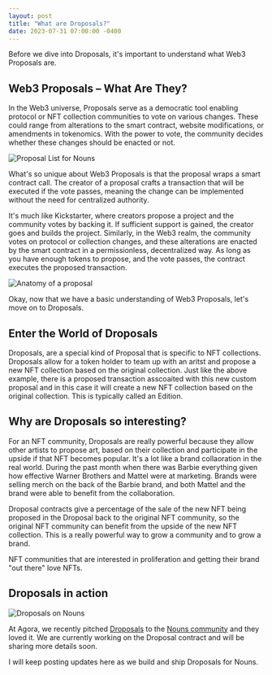 ```yaml
---
layout: post
title: "What are Droposals?"
date: 2023-07-31 07:00:00 -0400
---
```


Before we dive into Droposals, it's important to understand what Web3 Proposals are.

## Web3 Proposals – What Are They?

In the Web3 universe, Proposals serve as a democratic tool enabling protocol or NFT collection communities to vote on various changes. These could range from alterations to the smart contract, website modifications, or amendments in tokenomics. With the power to vote, the community decides whether these changes should be enacted or not.

![Proposal List for Nouns](https://media.cleanshot.cloud/media/68423/kH2DjfPsBjkmvDUOC8tKnn14aycfkATehxJhLjbr.jpeg?Expires=1690923693&Signature=hoXYsa3bANLMeiZhf4D9ZgngVjLtONA3K971oUg25ti0ckWmqE6VVwp~fBXE4Hzas5P5YUhpVU41MMXxohqIyysdYId~j6keTs~tVM9XDbdqU0JpZikXThweqGg3QPOD~e~sn1cW4p8MfVtdIQf6BnbmVuXsl9wFrNKyGOzIXtZQgE5MEv0dCVfVCQfkkAvY2~CIvf3vynMDYwHs3FmhALGBWuGw~dt1SNbbKoGZ0GBSA8GIconfCZ4dNOL5rcwK4jI9a4cfUTpyUNbNysw1ZcVRHGuUF~ULtekmoubC7VumqXMcIzoPCkUmtb8UhXy0b2DGT3ZGa2lvz5MLlt2Egg__&Key-Pair-Id=K269JMAT9ZF4GZ)

What's so unique about Web3 Proposals is that the proposal wraps a smart contract call. The creator of a proposal crafts a transaction that will be executed if the vote passes, meaning the change can be implemented without the need for centralized authority.

It's much like Kickstarter, where creators propose a project and the community votes by backing it. If sufficient support is gained, the creator goes and builds the project. Similarly, in the Web3 realm, the community votes on protocol or collection changes, and these alterations are enacted by the smart contract in a permissionless, decentralized way. As long as you have enough tokens to propose, and the vote passes, the contract executes the proposed transaction.

![Anatomy of a proposal](https://media.cleanshot.cloud/media/68423/6IMCRCdvbNNGExG6mQGIU1Q7J9AdZ3XhpxdyBNTN.jpeg?Expires=1690923870&Signature=sFgDA7gwEE2ldRrtyG1XjDSDekPteVQ8TZQnRX1c3saL8SpX8eO-zP92pT~abX~wS-d1-XlTBNI-m2tHAvkL2rhvQJSnp6k0jtVwHFsasEs5nf8Qq~~7InqaO4VZke8TrE7Kv0IJBlYTRqzIixUmrYXw8zAfT9Axk51iCKbveUmIgAYeRTeVhmqGbpGCxK8rqmDGTM6boiD8Swg-I-zySxsGbXNMqdZOmbtWzPX-J4vc1VtDG3NuOI6I51BY3kelg5enzHA1TyyTVGooqF~TSWZQ9ZpeXKpmJS144~381Qo013fbdxaLGFC2RcD3cdtlqUW3uLAYMDu2EII4K1Hckg__&Key-Pair-Id=K269JMAT9ZF4GZ)

Okay, now that we have a basic understanding of Web3 Proposals, let's move on to Droposals.

## Enter the World of Droposals

Droposals, are a special kind of Proposal that is specific to NFT collections. Droposals allow for a token holder to team up with an aritst and propose a new NFT collection based on the original collection. Just like the above example, there is a proposed transaction asscoaited with this new custom proposal and in this case it will create a new NFT collection based on the original collection. This is typically called an Edition.

## Why are Droposals so interesting?

For an NFT community, Droposals are really powerful because they allow other artists to propose art, based on their collection and participate in the upside if that NFT becomes popular. It's a lot like a brand collaoration in the real world. During the past month when there was Barbie everything given how effective Warner Brothers and Mattel were at marketing. Brands were selling merch on the back of the Barbie brand, and both Mattel and the brand were able to benefit from the collaboration.

Droposal contracts give a percentage of the sale of the new NFT being proposed in the Droposal back to the original NFT community, so the original NFT community can benefit from the upside of the new NFT collection. This is a really powerful way to grow a community and to grow a brand.

NFT communities that are interested in proliferation and getting their brand "out there" love NFTs.

## Droposals in action

![Droposals on Nouns](https://media.cleanshot.cloud/media/68423/ZlvFdzKHzZeYCHDcgI2NDgc3CQ0DJ5FlVY8jmVNd.jpeg?Expires=1690923480&Signature=Utzox7LC2HzXS~DRYWekDHQtPDo7f2WfeREYh7comVbFF3u-Vwnyp0i4qrtJToO-HLNdFPvaI~2guA4PPHUobnw8QzIK7HSkYTPPXv~5LcwKfx~ivl1vg~xSc0Rpo5oiimZJ20~Jp0D1E0RDdb1PNUEy3Po6ynbzpzItR1Ijo1sy0UVSE3CA5CExpe4V0dZh~5n-lGuAlws~dcacVua4UK~w8KxTq0Degp3g4ss8rKJa6C1JZuFwm-Tprh~ul3pvQSLaSA6KpXP-4FT9TAcKGkRte0ShlC7FZFxdrBpEehOi-Bjcuq9CPiRPRgoWZg~lzf4RejSx6jbSHwRMO6I3bQ__&Key-Pair-Id=K269JMAT9ZF4GZ)

At Agora, we recently pitched [Droposals](https://nounsagora.com/proposals/346) to the [Nouns community](https://nouns.wtf/) and they loved it. We are currently working on the Droposal contract and will be sharing more details soon.

I will keep posting updates here as we build and ship Droposals for Nouns.
